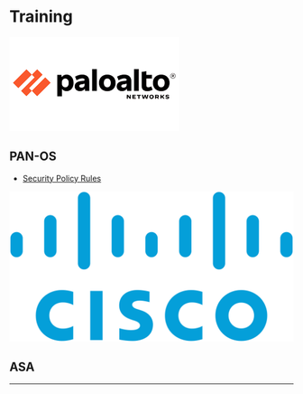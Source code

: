# Training

![Palo-Alto](./img/palo-logo.png)

## PAN-OS

* [Security Policy Rules](./palo/security-policy.md)

![Cisco](./img/cisco-logo.png)

## ASA

---
